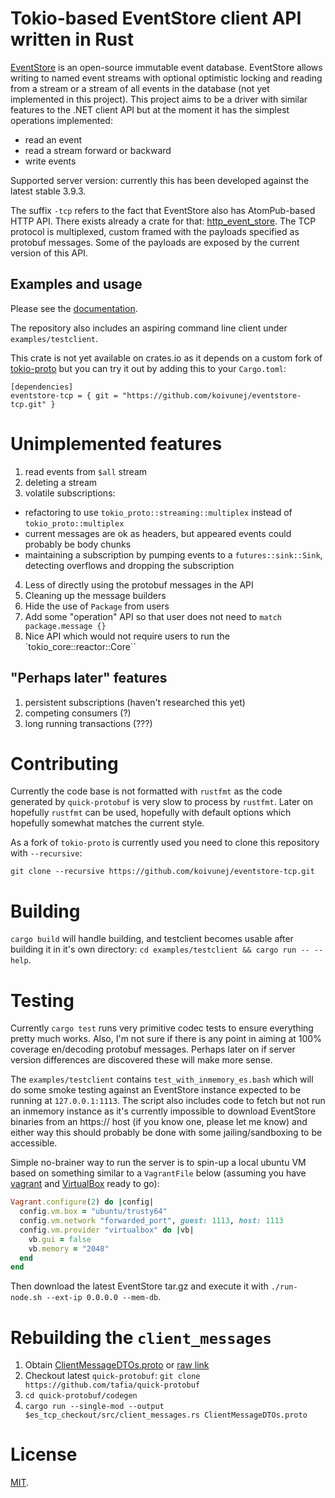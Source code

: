 # Tokio-based EventStore client API written in Rust

[EventStore](https://geteventstore.com/) is an open-source immutable event database.
EventStore allows writing to named event streams with optional optimistic locking and reading from a stream or a stream of all events in the database (not yet implemented in this project).
This project aims to be a driver with similar features to the .NET client API but at the moment it has the simplest operations implemented:

 * read an event
 * read a stream forward or backward
 * write events

Supported server version: currently this has been developed against the latest stable 3.9.3.

The suffix `-tcp` refers to the fact that EventStore also has AtomPub-based HTTP API.
There exists already a crate for that: [http_event_store](https://crates.io/crates/http_event_store).
The TCP protocol is multiplexed, custom framed with the payloads specified as protobuf messages.
Some of the payloads are exposed by the current version of this API.

## Examples and usage

Please see the [documentation](https://koivunej.github.io/eventstore-tcp/eventstore_tcp/index.html).

The repository also includes an aspiring command line client under `examples/testclient`.

This crate is not yet available on crates.io as it depends on a custom fork of [tokio-proto](https://github.com/koivunej/tokio-proto/tree/generic-requestid) but you can try it out by adding this to your `Cargo.toml`:

```
[dependencies]
eventstore-tcp = { git = "https://github.com/koivunej/eventstore-tcp.git" }
```

# Unimplemented features

 1. read events from `$all` stream
 2. deleting a stream
 3. volatile subscriptions:
   * refactoring to use `tokio_proto::streaming::multiplex` instead of `tokio_proto::multiplex`
   * current messages are ok as headers, but appeared events could probably be body chunks
   * maintaining a subscription by pumping events to a `futures::sink::Sink`, detecting overflows and dropping the subscription
 4. Less of directly using the protobuf messages in the API
 5. Cleaning up the message builders
 6. Hide the use of `Package` from users
 7. Add some "operation" API so that user does not need to `match package.message {}`
 8. Nice API which would not require users to run the `tokio_core::reactor::Core``

## "Perhaps later" features

 1. persistent subscriptions (haven't researched this yet)
 2. competing consumers (?)
 3. long running transactions (???)

# Contributing

Currently the code base is not formatted with `rustfmt` as the code generated by `quick-protobuf` is very slow to process by `rustfmt`.
Later on hopefully `rustfmt` can be used, hopefully with default options which hopefully somewhat matches the current style.

As a fork of `tokio-proto` is currently used you need to clone this repository with `--recursive`:

```
git clone --recursive https://github.com/koivunej/eventstore-tcp.git
```

# Building

`cargo build` will handle building, and testclient becomes usable after building it in it's own directory: `cd examples/testclient && cargo run -- --help`.

# Testing

Currently `cargo test` runs very primitive codec tests to ensure everything pretty much works.
Also, I'm not sure if there is any point in aiming at 100% coverage en/decoding protobuf messages.
Perhaps later on if server version differences are discovered these will make more sense.

The `examples/testclient` contains `test_with_inmemory_es.bash` which will do some smoke testing against an EventStore instance expected to be running at `127.0.0.1:1113`.
The script also includes code to fetch but not run an inmemory instance as it's currently impossible to download EventStore binaries from an https:// host (if you know one, please let me know) and either way this should probably be done with some jailing/sandboxing to be accessible.

Simple no-brainer way to run the server is to spin-up a local ubuntu VM based on something similar to a `VagrantFile` below (assuming you have [vagrant](https://vagrantup.com) and [VirtualBox](https://www.virtualbox.org/wiki/VirtualBox) ready to go):

```rb
Vagrant.configure(2) do |config|
  config.vm.box = "ubuntu/trusty64"
  config.vm.network "forwarded_port", guest: 1113, host: 1113
  config.vm.provider "virtualbox" do |vb|
    vb.gui = false
    vb.memory = "2048"
  end
end
```

Then download the latest EventStore tar.gz and execute it with `./run-node.sh --ext-ip 0.0.0.0 --mem-db`.

# Rebuilding the `client_messages`

 1. Obtain [ClientMessageDTOs.proto](https://github.com/EventStore/EventStore/blob/master/src/Protos/ClientAPI/ClientMessageDtos.proto) or [raw link](https://raw.githubusercontent.com/EventStore/EventStore/master/src/Protos/ClientAPI/ClientMessageDtos.proto)
 2. Checkout latest `quick-protobuf`: `git clone https://github.com/tafia/quick-protobuf`
 3. `cd quick-protobuf/codegen`
 4. `cargo run --single-mod --output $es_tcp_checkout/src/client_messages.rs ClientMessageDTOs.proto`

# License

[MIT](LICENSE).
